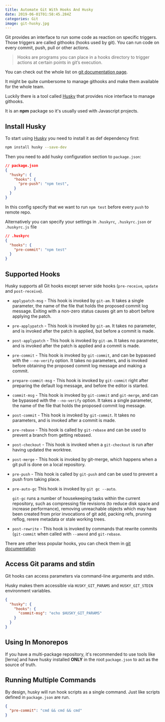 ```yaml
---
title: Automate Git With Hooks And Husky
date: 2019-06-01T01:58:45.284Z
categories: Git
image: git-husky.jpg
---
```


Git provides an interface to run some code as reaction on specific triggers. Those triggers are called githooks (hooks used by git). You can run code on every commit, push, pull or other actions.

> Hooks are programs you can place in a hooks directory to trigger actions at certain points in git’s execution.

You can check out the whole list on [git documentation page](https://git-scm.com/docs/githooks).

It might be quite cumbersome to manage githooks and make them available for the whole team.

Luckily there is a tool called [Husky](https://github.com/typicode/husky) that provides nice interface to manage githooks.

It is an **npm** package so it's usually used with Javascript projects.

## Install Husky

To start using [Husky](https://github.com/typicode/husky) you need to install it as def dependency first:

```sh
npm install husky --save-dev
```

Then you need to add husky configuration section to `package.json`:

```json
// package.json
{
  "husky": {
    "hooks": {
      "pre-push": "npm test",
    }
  }
}
```

In this config specify that we want to run `npm test` before every `push` to remote repo.

Alternatively you can specify your settings in `.huskyrc`, `.huskyrc.json` or `.huskyrc.js` file

```json
// .huskyrc
{
  "hooks": {
    "pre-commit": "npm test"
  }
}
```

## Supported Hooks

Husky supports all Git hooks except server side hooks (`pre-receive`, `update` and `post-receive`).

* `applypatch-msg` - This hook is invoked by `git-am`. It takes a single parameter, the name of the file that holds the proposed commit log message. Exiting with a non-zero status causes git am to abort before applying the patch.

* `pre-applypatch` - This hook is invoked by `git-am`. It takes no parameter, and is invoked after the patch is applied, but before a commit is made.

* `post-applypatch` - This hook is invoked by `git-am`. It takes no parameter, and is invoked after the patch is applied and a commit is made.

* `pre-commit` - This hook is invoked by `git-commit`, and can be bypassed with the `--no-verify` option. It takes no parameters, and is invoked before obtaining the proposed commit log message and making a commit. 

* `prepare-commit-msg` - This hook is invoked by `git-commit` right after preparing the default log message, and before the editor is started.

* `commit-msg` - This hook is invoked by `git-commit` and `git-merge`, and can be bypassed with the `--no-verify` option. It takes a single parameter, the name of the file that holds the proposed commit log message. 

* `post-commit` - This hook is invoked by `git-commit`. It takes no parameters, and is invoked after a commit is made.

* `pre-rebase` - This hook is called by `git-rebase` and can be used to prevent a branch from getting rebased.

* `post-checkout` - This hook is invoked when a `git-checkout` is run after having updated the worktree.

* `post-merge` - This hook is invoked by git-merge, which happens when a git pull is done on a local repository. 

* `pre-push` - This hook is called by `git-push` and can be used to prevent a push from taking place.

* `pre-auto-gc` This hook is invoked by `git gc --auto`. 

    `git-gc` runs a number of housekeeping tasks within the current repository, such as compressing file revisions (to reduce disk space and increase performance), removing unreachable objects which may have been created from prior invocations of git add, packing refs, pruning reflog, rerere metadata or stale working trees.  

* `post-rewrite` - This hook is invoked by commands that rewrite commits (`git-commit` when called with `--amend` and `git-rebase`.

There are other less popular hooks, you can check them in [git documentation](https://git-scm.com/docs/githooks)

## Access Git params and stdin

Git hooks can access parameters via command-line arguments and stdin.

Husky makes them accessible via `HUSKY_GIT_PARAMS` and `HUSKY_GIT_STDIN` environment variables.

```json
{
  "husky": {
    "hooks": {
      "commit-msg": "echo $HUSKY_GIT_PARAMS"
    }
  }
}
```

## Using In Monorepos

If you have a multi-package repository, it's recommended to use tools like [lerna] and have husky installed **ONLY** in the root `package.json` to act as the source of truth.

## Running Multiple Commands

By design, husky will run hook scripts as a single command. Just like scripts defined in `package.json` are run.

```json
{
  "pre-commit": "cmd && cmd && cmd"
}
```